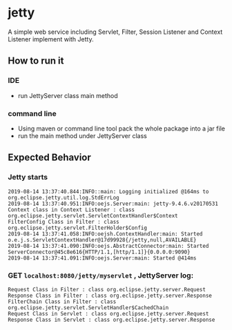 # jetty

A simple web service including Servlet, Filter, Session Listener and Context Listener implement with Jetty.

## How to run it
### IDE
- run JettyServer class main method

### command line
- Using maven or command line tool pack the whole package into a jar file
- run the main method under JettyServer class

## Expected Behavior
### Jetty starts
``` 
2019-08-14 13:37:40.844:INFO::main: Logging initialized @164ms to org.eclipse.jetty.util.log.StdErrLog
2019-08-14 13:37:40.951:INFO:oejs.Server:main: jetty-9.4.6.v20170531
Context class in Context Listener : class org.eclipse.jetty.servlet.ServletContextHandler$Context
FilterConfig Class in Filter : class org.eclipse.jetty.servlet.FilterHolder$Config
2019-08-14 13:37:41.058:INFO:oejsh.ContextHandler:main: Started o.e.j.s.ServletContextHandler@17d99928{/jetty,null,AVAILABLE}
2019-08-14 13:37:41.090:INFO:oejs.AbstractConnector:main: Started ServerConnector@45c8e616{HTTP/1.1,[http/1.1]}{0.0.0.0:9090}
2019-08-14 13:37:41.091:INFO:oejs.Server:main: Started @414ms
```
### GET `localhost:8080/jetty/myservlet` , JettyServer log:
``` 
Request Class in Filter : class org.eclipse.jetty.server.Request
Response Class in Filter : class org.eclipse.jetty.server.Response
FilterChain Class in Filter : class org.eclipse.jetty.servlet.ServletHandler$CachedChain
Request Class in Servlet : class org.eclipse.jetty.server.Request
Response Class in Servlet : class org.eclipse.jetty.server.Response
```

